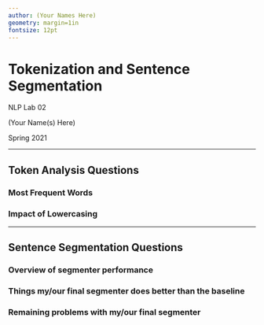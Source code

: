 ```yaml
---
author: (Your Names Here)
geometry: margin=1in
fontsize: 12pt
--- 
```


# Tokenization and Sentence Segmentation

NLP Lab 02

(Your Name(s) Here) 

Spring 2021

---

## Token Analysis Questions

### Most Frequent Words

### Impact of Lowercasing

---

## Sentence Segmentation Questions

### Overview of segmenter performance


### Things my/our final segmenter does better than the baseline


### Remaining problems with my/our final segmenter

